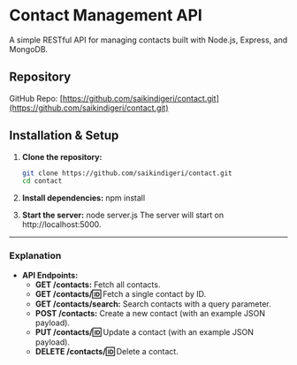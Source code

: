# Contact Management API

A simple RESTful API for managing contacts built with Node.js, Express, and MongoDB.

## Repository

GitHub Repo: [https://github.com/saikindigeri/contact.git](https://github.com/saikindigeri/contact.git)

## Installation & Setup

1. **Clone the repository:**

   ```bash
   git clone https://github.com/saikindigeri/contact.git
   cd contact
2. **Install dependencies:**
  npm install

3. **Start the server:**
  node server.js
  The server will start on http://localhost:5000.


---

### Explanation


- **API Endpoints:**  
  - **GET /contacts:** Fetch all contacts.
  - **GET /contacts/:id:** Fetch a single contact by ID.
  - **GET /contacts/search:** Search contacts with a query parameter.
  - **POST /contacts:** Create a new contact (with an example JSON payload).
  - **PUT /contacts/:id:** Update a contact (with an example JSON payload).
  - **DELETE /contacts/:id:** Delete a contact.

